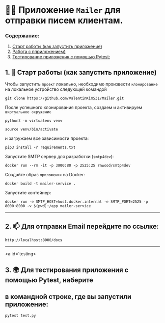 # 🧑‍💻 Приложение `Mailer` для отправки писем клиентам.

### Содержание:
1. [Старт работы (как запустить приложение)](#start)
2. [Работа с пприложением)](#work)
3. [Тестирование приложения с помощью Pytest:](#testing)


<a id='start'></a>
## 1. 📝 Старт работы (как запустить приложение)

Чтобы запустить `проект` локально, необходимо произвести `клонирование` на локальное устройство следующей командой

```
git clone https://github.com/ValentinKim531/Mailer.git
```

После успешного клонирования проекта, создаем и активируем `виртуальное окружение` 
```
python3 -m virtualenv venv
```
```
source venv/bin/activate 
```
и загружаем все зависимости проекта:

```
pip3 install -r requirements.txt
```

Запустите SMTP сервер для разработки (`smtp4dev`):

```
docker run --rm -it -p 3000:80 -p 2525:25 rnwood/smtp4dev 
```

Создайте образ `приложения` на Docker:

```
docker build -t mailer-service .
```

Запустите контейнер:

```
docker run -e SMTP_HOST=host.docker.internal -e SMTP_PORT=2525 -p 8000:8000 -v $(pwd):/app mailer-service 
```
---
<a id='work'></a>
## 2. 📫 Для отправки Email перейдите по ссылке:

```
http://localhost:8000/docs
```
---
<a id='testing></a>
## 3. 🌍 Для тестирования приложения с помощью Pytest, наберите 
## в командной строке, где вы запустили приложение:  

```
pytest test.py
```
